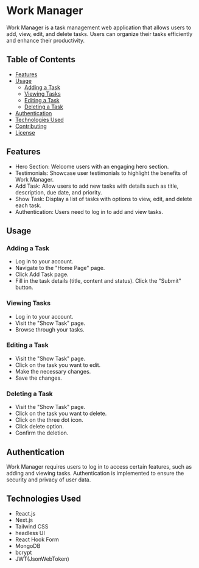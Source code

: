 # Work Manager

Work Manager is a task management web application that allows users to add, view, edit, and delete tasks. Users can organize their tasks efficiently and enhance their productivity.

## Table of Contents

- [Features](#features)
- [Usage](#usage)
  - [Adding a Task](#adding-a-task)
  - [Viewing Tasks](#viewing-tasks)
  - [Editing a Task](#editing-a-task)
  - [Deleting a Task](#deleting-a-task)
- [Authentication](#authentication)
- [Technologies Used](#technologies-used)
- [Contributing](#contributing)
- [License](#license)

## Features

- Hero Section: Welcome users with an engaging hero section.
- Testimonials: Showcase user testimonials to highlight the benefits of Work Manager.
- Add Task: Allow users to add new tasks with details such as title, description, due date, and priority.
- Show Task: Display a list of tasks with options to view, edit, and delete each task.
- Authentication: Users need to log in to add and view tasks.

## Usage

### Adding a Task

- Log in to your account.
- Navigate to the "Home Page" page.
- Click Add Task page.
- Fill in the task details (title, content and status).
  Click the "Submit" button.

### Viewing Tasks

- Log in to your account.
- Visit the "Show Task" page.
- Browse through your tasks.

### Editing a Task

- Visit the "Show Task" page.
- Click on the task you want to edit.
- Make the necessary changes.
- Save the changes.

### Deleting a Task

- Visit the "Show Task" page.
- Click on the task you want to delete.
- Click on the three dot icon.
- Click delete option.
- Confirm the deletion.

## Authentication

Work Manager requires users to log in to access certain features, such as adding and viewing tasks. Authentication is implemented to ensure the security and privacy of user data.

## Technologies Used

- React.js
- Next.js
- Tailwind CSS
- headless UI
- React Hook Form
- MongoDB
- bcrypt
- JWT(JsonWebToken)
